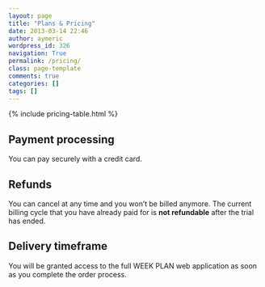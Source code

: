 ```yaml
---
layout: page
title: "Plans & Pricing"
date: 2013-03-14 22:46
author: aymeric
wordpress_id: 326
navigation: True
permalink: /pricing/
class: page-template
comments: true
categories: []
tags: []
---
```

{% include pricing-table.html %}

## Payment processing
You can pay securely with a credit card.

## Refunds
You can cancel at any time and you won’t be billed anymore. The current billing cycle that you have already paid for is **not refundable** after the trial has ended.

## Delivery timeframe
You will be granted access to the full WEEK PLAN web application as soon as you complete the order process.